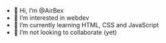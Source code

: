 - 👋 Hi, I’m @AirBex
- 👀 I’m interested in webdev
- 🌱 I’m currently learning HTML, CSS and JavaScript
- 💞️ I’m not looking to collaborate (yet)

<!---
AirBex/AirBex is a ✨ special ✨ repository because its `README.md` (this file) appears on your GitHub profile.
You can click the Preview link to take a look at your changes.
--->
